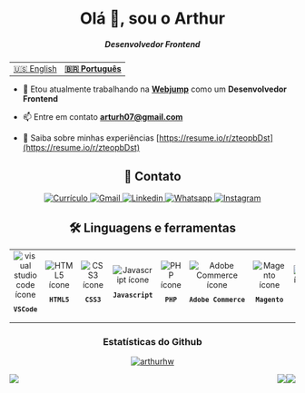 <h1 align="center">Olá 👋, sou o Arthur</h1>
<h5 align="center">Desenvolvedor Frontend</h5>

<table align="center">
  <tr>
    <td>
        <a href="https://github.com/ArthurHW">🇺🇸 English</a>
    </td>
    <td>
      <strong>
        <a href="README_pt_BR.md">🇧🇷 Português</a>
      </strong>
    </td>
  </tr>
</table>

- 🔭 Etou atualmente trabalhando na **[Webjump](https://webjump.com.br)** como um **Desenvolvedor Frontend**

- 📫 Entre em contato **arturh07@gmail.com**

- 📄 Saiba sobre minhas experiências [https://resume.io/r/zteopbDst](https://resume.io/r/zteopbDst)

<h2 align="center">📩 Contato</h2>

<p align="center">
  <a href="https://resume.io/r/zteopbDst">
    <img src="https://camo.githubusercontent.com/3055a9d2301be0fdb5f3d7576c4e5b050723c708fa16fcbfabafd55d5871a2c5/68747470733a2f2f696d672e736869656c64732e696f2f62616467652f43757272c3ad63756c6f2d3432383546343f7374796c653d666f722d7468652d6261646765266c6f676f3d726561642d7468652d646f6373266c6f676f436f6c6f723d7768697465" alt="Currículo">
  </a>
  <a href="mailto:arturh07@gmail.com" alt="Gmail" target="_blank">
    <img src="https://img.shields.io/badge/Gmail-D14836?style=for-the-badge&logo=gmail&logoColor=white" alt="Gmail">
  </a>
  <a href="https://www.linkedin.com/in/arthur-h-wiebusch/" alt="Linkedin" target="_blank">
    <img src="https://img.shields.io/badge/LinkedIn-0077B5?style=for-the-badge&logo=linkedin&logoColor=white" alt="Linkedin">
  </a>
  <a href="https://wa.me/+5551998382198?text=Yo,%20feel%20free%20to%20contact%20me." alt="WhatsApp" target="_blank">
    <img src="https://img.shields.io/badge/WhatsApp-25D366?style=for-the-badge&logo=whatsapp&logoColor=white" alt="Whatsapp">
  </a>
  <a href="https://www.instagram.com/arthur.wiebusch/" alt="Instagram" target="_blank">
    <img src="https://img.shields.io/badge/Instagram-E4405F?style=for-the-badge&logo=instagram&logoColor=white" alt="Instagram">
  </a>
</p>

<h2 align="center">🛠️ Linguagens e ferramentas</h2>
<table>
  <tr>
    <td align="center">
      <img src="https://cdn.jsdelivr.net/gh/devicons/devicon/icons/vscode/vscode-original.svg" alt="visual studio code ícone"/><br>
      <sub>
        <strong>
          <pre>VSCode</pre>
        </strong>
      </sub>
    </td>
    <td align="center">
      <img src="https://cdn.jsdelivr.net/gh/devicons/devicon/icons/html5/html5-original.svg" width="40px" alt="HTML5 ícone"/><br>
      <sub>
        <strong>
          <pre>HTML5</pre>
        </strong>
      </sub>
    </td>
    <td align="center">
      <img src="https://cdn.jsdelivr.net/gh/devicons/devicon/icons/css3/css3-original.svg" width="100px" alt="CSS3 ícone"/><br>
      <sub>
        <strong>
          <pre>&ensp;CSS3&ensp;</pre>
        </strong>
      </sub>
    </td>
    <td align="center">
      <img src="https://cdn.jsdelivr.net/gh/devicons/devicon/icons/javascript/javascript-original.svg" width="60px" alt="Javascript ícone"/><br>
      <sub>
        <strong>
          <pre>Javascript</pre>
        </strong>
      </sub>
    </td>
      <td align="center">
      <img src="https://static.cdnlogo.com/logos/p/71/php.svg" width="200px" alt="PHP ícone"/><br>
      <sub>
        <strong>
          <pre>PHP</pre>
        </strong>
      </sub>
    </td>
    </td>
      <td align="center">
      <img src="https://b2commerce.io/wp-content/uploads/2022/03/AdobeCommerce1.png" width="200px" alt="Adobe Commerce ícone"/><br>
      <sub>
        <strong>
          <pre>Adobe Commerce</pre>
        </strong>
      </sub>
    </td>
    </td>
      <td align="center">
      <img src="https://upload.wikimedia.org/wikipedia/commons/thumb/5/55/Magento_Logo.svg/1280px-Magento_Logo.svg.png" width="200px" alt="Magento ícone"/><br>
      <sub>
        <strong>
          <pre>Magento</pre>
        </strong>
      </sub>
    </td>
    <td align="center" width="100px;">
      <img src="https://cdn.jsdelivr.net/gh/devicons/devicon/icons/git/git-original.svg" width="100px;" alt="Git ícone"/><br>
      <sub>
        <strong>
          <pre>&emsp;Git&emsp;</pre>
        </strong>
      </sub>
    </td>
    <td align="center">
      <img src="https://cdn.jsdelivr.net/gh/devicons/devicon/icons/react/react-original.svg" width="100px;" alt="ReactJS ícone"/><br>
      <sub>
        <strong>
          <pre>ReactJS</pre>
        </strong>
      </sub>
    </td>
    <td align="center">
      <img src="https://cdn.jsdelivr.net/gh/devicons/devicon/icons/jquery/jquery-original.svg" width="100px;" alt="JQuery ícone"/><br>
      <sub>
        <strong>
          <pre>JQuery</pre>
        </strong>
      </sub>
    </td>
    <td align="center">
      <img src="https://user-images.githubusercontent.com/86276393/177148580-f21f8f32-113c-499c-8c4d-f03412137f82.svg" width="100px;" alt="Insomnia ícone"/><br>
      <sub>
        <strong>
          <pre>Insomnia</pre>
        </strong>
      </sub>
    </td>
    <td align="center">
      <img src="https://cdn.jsdelivr.net/gh/devicons/devicon/icons/nodejs/nodejs-original.svg" width="100px;" alt="NodeJS ícone"/><br>
      <sub>
        <strong>
          <pre>NodeJS</pre>
        </strong>
      </sub>
    </td>
    <td align="center">
      <img src="https://user-images.githubusercontent.com/86276393/177162603-b078ec0b-5097-4067-9e04-f2e260e298a8.png" width="100px;" alt="Yarn/npm ícone"/><br>
      <sub>
        <strong>
          <pre>Yarn/npm</pre>
        </strong>
      </sub>
    </td>
    <td align="center">
      <img src="https://raw.githubusercontent.com/devicons/devicon/master/icons/mysql/mysql-original-wordmark.svg" alt="Mysql ícone"/><br>
      <sub>
        <strong>
          <pre>MySQL</pre>
        </strong>
      </sub>
    </td>
    <td align="center">
      <img src="https://raw.githubusercontent.com/devicons/devicon/master/icons/docker/docker-original-wordmark.svg" alt="Docker ícone"/><br>
      <sub>
        <strong>
          <pre>Docker</pre>
        </strong>
      </sub>
    </td>
    <td align="center">
      <img src="https://raw.githubusercontent.com/devicons/devicon/master/icons/sass/sass-original.svg" alt="Sass ícone"/><br>
      <sub>
        <strong>
          <pre>Sass</pre>
        </strong>
      </sub>
    </td>
    <td align="center">
      <img src="https://camo.githubusercontent.com/dd4b2422ed3bfc9da88c43d18550375c66f9584327dff7ecc19315ce50b96f07/68747470733a2f2f7777772e766563746f726c6f676f2e7a6f6e652f6c6f676f732f66697265626173652f66697265626173652d69636f6e2e737667" alt="Firebase ícone"/><br>
      <sub>
        <strong>
          <pre>Firebase</pre>
        </strong>
      </sub>
    </td>
    <td align="center">
      <img src="https://raw.githubusercontent.com/devicons/devicon/master/icons/typescript/typescript-original.svg" alt="Typescript ícone"/><br>
      <sub>
        <strong>
          <pre>Typescript</pre>
        </strong>
      </sub>
    </td>
    <td align="center">
      <img src="https://raw.githubusercontent.com/devicons/devicon/master/icons/linux/linux-original.svg" alt="Linux ícone"/><br>
      <sub>
        <strong>
          <pre>Linux</pre>
        </strong>
      </sub>
    </td>
    <td align="center">
      <img src="https://camo.githubusercontent.com/ed93c2b000a76ceaad1503e7eb9356591b885227e82a36a005b9d3498b303ba5/68747470733a2f2f7777772e766563746f726c6f676f2e7a6f6e652f6c6f676f732f6669676d612f6669676d612d69636f6e2e737667" alt="Figma icon"/><br>
      <sub>
        <strong>
          <pre>Figma</pre>
        </strong>
      </sub>
    </td>
    <td align="center">
      <img src="https://lesscss.org/public/img/less_logo.png" alt="Less.js icon"/><br>
      <sub>
        <strong>
          <pre>Less</pre>
        </strong>
      </sub>
    </td>
  </tr>
</table>

<h3 align="center">Estatísticas do Github</h3>

<p align="center"> <a href="https://github.com/ryo-ma/github-profile-trophy"><img src="https://github-profile-trophy.vercel.app/?username=arthurhw&theme=discord&margin-w=15&margin-h=15&title=MultiLanguage,Repositories,Commits,Stars,Followers&column=5" alt="arthurhw" /></a> </p>

<img align="left" src="https://github-readme-stats.vercel.app/api/top-langs/?username=ArthurHW&langs_count=8&theme=tokyonight&hide_border=true">
<img align="right" src="https://github-readme-stats.vercel.app/api?username=Luk4x&show_icons=true&custom_title=ArthurHW's%20Github%20Stats&theme=tokyonight&hide_border=true">
<img align="right" src="https://github-readme-streak-stats.herokuapp.com/?user=ArthurHW&theme=tokyonight&hide_border=true">